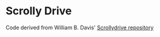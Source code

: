 # Scrolly Drive

Code derived from William B. Davis' [Scrollydrive repository](https://github.com/willymaps/scrollydrive)